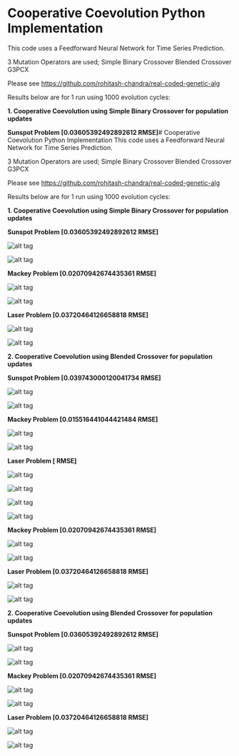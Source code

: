 # Cooperative Coevolution Python Implementation
This code uses a Feedforward Neural Network for Time Series Prediction.

3 Mutation Operators are used;
Simple Binary Crossover
Blended Crossover
G3PCX 

Please see https://github.com/rohitash-chandra/real-coded-genetic-alg

Results below are for 1 run using 1000 evolution cycles:


**1. Cooperative Coevolution using Simple Binary Crossover for population updates**

**Sunspot Problem [0.03605392492892612 RMSE]**# Cooperative Coevolution Python Implementation
This code uses a Feedforward Neural Network for Time Series Prediction.

3 Mutation Operators are used;
Simple Binary Crossover
Blended Crossover
G3PCX 

Please see https://github.com/rohitash-chandra/real-coded-genetic-alg

Results below are for 1 run using 1000 evolution cycles:


**1. Cooperative Coevolution using Simple Binary Crossover for population updates**

**Sunspot Problem [0.03605392492892612 RMSE]**

 ![alt tag](https://github.com/gary-wong-fiji/Cooperative-Coevolution-Python/blob/master/simple_binary_crossover%20Results/Sunspot/run0/dmcmc_train.svg)
 
  ![alt tag](https://github.com/gary-wong-fiji/Cooperative-Coevolution-Python/blob/master/simple_binary_crossover%20Results/Sunspot/run0/dmcmc_test.svg)
 

**Mackey Problem [0.02070942674435361 RMSE]**

 ![alt tag](https://github.com/gary-wong-fiji/Cooperative-Coevolution-Python/blob/master/simple_binary_crossover%20Results/Mackey/run0/dmcmc_train.svg)
 
  ![alt tag](https://github.com/gary-wong-fiji/Cooperative-Coevolution-Python/blob/master/simple_binary_crossover%20Results/Mackey/run0/dmcmc_test.svg)
  
  **Laser Problem [0.03720464126658818 RMSE]**

 ![alt tag](https://github.com/gary-wong-fiji/Cooperative-Coevolution-Python/blob/master/simple_binary_crossover%20Results/Laser/run0/dmcmc_train.svg)
 
  ![alt tag](https://github.com/gary-wong-fiji/Cooperative-Coevolution-Python/blob/master/simple_binary_crossover%20Results/Laser/run0/dmcmc_test.svg)
  
  **2. Cooperative Coevolution using Blended Crossover for population updates**

**Sunspot Problem [0.039743000120041734  RMSE]**

 ![alt tag](https://github.com/gary-wong-fiji/Cooperative-Coevolution-Python/blob/master/blend_crossover%20Results/Sunspot/run0/dmcmc_train.svg)
 
  ![alt tag](https://github.com/gary-wong-fiji/Cooperative-Coevolution-Python/blob/master/blend_crossover%20Results/Sunspot/run0/dmcmc_test.svg)
 

**Mackey Problem [0.015516441044421484 RMSE]**

 ![alt tag](https://github.com/gary-wong-fiji/Cooperative-Coevolution-Python/blob/master/blend_crossover%20Results/Mackey/run0/dmcmc_train.svg)
 
  ![alt tag](https://github.com/gary-wong-fiji/Cooperative-Coevolution-Python/blob/master/blend_crossover%20Results/Mackey/run0/dmcmc_test.svg)
  
  **Laser Problem [ RMSE]**

 ![alt tag](https://github.com/gary-wong-fiji/Cooperative-Coevolution-Python/blob/master/blend_crossover%20Results/Laser/run0/dmcmc_train.svg)
 
  ![alt tag](https://github.com/gary-wong-fiji/Cooperative-Coevolution-Python/blob/master/blend_crossover%20Results/Laser/run0/dmcmc_test.svg)
  


 ![alt tag](https://github.com/gary-wong-fiji/Cooperative-Coevolution-Python/blob/master/simple_binary_crossover%20Results/Sunspot/run0/dmcmc_train.svg)
 
  ![alt tag](https://github.com/gary-wong-fiji/Cooperative-Coevolution-Python/blob/master/simple_binary_crossover%20Results/Sunspot/run0/dmcmc_test.svg)
 

**Mackey Problem [0.02070942674435361 RMSE]**

 ![alt tag](https://github.com/gary-wong-fiji/Cooperative-Coevolution-Python/blob/master/simple_binary_crossover%20Results/Mackey/run0/dmcmc_train.svg)
 
  ![alt tag](https://github.com/gary-wong-fiji/Cooperative-Coevolution-Python/blob/master/simple_binary_crossover%20Results/Mackey/run0/dmcmc_test.svg)
  
  **Laser Problem [0.03720464126658818 RMSE]**

 ![alt tag](https://github.com/gary-wong-fiji/Cooperative-Coevolution-Python/blob/master/simple_binary_crossover%20Results/Laser/run0/dmcmc_train.svg)
 
  ![alt tag](https://github.com/gary-wong-fiji/Cooperative-Coevolution-Python/blob/master/simple_binary_crossover%20Results/Laser/run0/dmcmc_test.svg)
  
  **2. Cooperative Coevolution using Blended Crossover for population updates**

**Sunspot Problem [0.03605392492892612 RMSE]**

 ![alt tag](https://github.com/gary-wong-fiji/Cooperative-Coevolution-Python/blob/master/blend_crossover%20Results/Sunspot/run0/dmcmc_train.svg)
 
  ![alt tag](https://github.com/gary-wong-fiji/Cooperative-Coevolution-Python/blob/master/blend_crossover%20Results/Sunspot/run0/dmcmc_test.svg)
 

**Mackey Problem [0.02070942674435361 RMSE]**

 ![alt tag](https://github.com/gary-wong-fiji/Cooperative-Coevolution-Python/blob/master/blend_crossover%20Results/Mackey/run0/dmcmc_train.svg)
 
  ![alt tag](https://github.com/gary-wong-fiji/Cooperative-Coevolution-Python/blob/master/blend_crossover%20Results/Mackey/run0/dmcmc_test.svg)
  
  **Laser Problem [0.03720464126658818 RMSE]**

 ![alt tag](https://github.com/gary-wong-fiji/Cooperative-Coevolution-Python/blob/master/blend_crossover%20Results/Laser/run0/dmcmc_train.svg)
 
  ![alt tag](https://github.com/gary-wong-fiji/Cooperative-Coevolution-Python/blob/master/blend_crossover%20Results/Laser/run0/dmcmc_test.svg)
  
